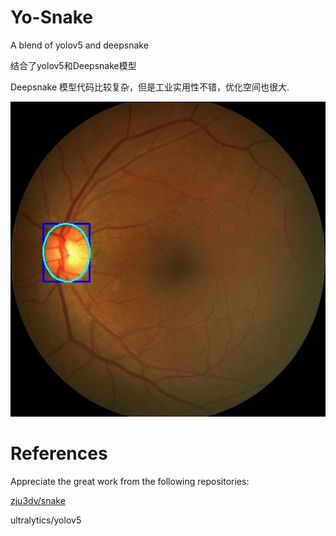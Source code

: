 # Yo-Snake
A blend of yolov5 and deepsnake

结合了yolov5和Deepsnake模型

Deepsnake 模型代码比较复杂，但是工业实用性不错，优化空间也很大.

![image](https://github.com/qq909701783/Yo-Snake/blob/main/test.jpg)

# References

Appreciate the great work from the following repositories:
  
  [zju3dv/snake](https://github.com/zju3dv/snake)
   
   ultralytics/yolov5 
